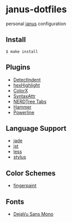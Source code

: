 # janus-dotfiles

personal [janus](https://github.com/carlhuda/janus) configuration

## Install

    $ make install

## Plugins

* [DetectIndent](https://github.com/vim-scripts/DetectIndent)
* [hexHighlight](https://github.com/vim-scripts/hexHighlight.vim)
* [ColorX](https://github.com/seaofclouds/vim-colorx)
* [SyntaxAttr](https://github.com/vim-scripts/SyntaxAttr.vim)
* [NERDTree Tabs](https://github.com/jistr/vim-nerdtree-tabs)
* [Hammer](https://github.com/matthias-guenther/hammer.vim)
* [Powerline](https://github.com/ecarter/vim-powerline)

## Language Support

* [jade](https://github.com/digitaltoad/vim-jade)
* [jst](https://github.com/briancollins/vim-jst)
* [less](https://github.com/groenewege/vim-less)
* [stylus](https://github.com/wavded/vim-stylus)

## Color Schemes

* [fingerpaint](https://github.com/ecarter/fingerpaint.vim)

## Fonts

* [DejaVu Sans Mono](http://dejavu-fonts.org/)

